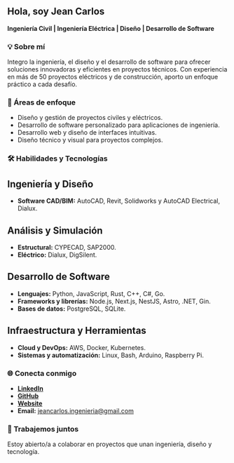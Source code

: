 ## Hola, soy Jean Carlos
**Ingeniería Civil | Ingeniería Eléctrica | Diseño | Desarrollo de Software**  

### 💡 Sobre mí  
Integro la ingeniería, el diseño y el desarrollo de software para ofrecer soluciones innovadoras y eficientes en proyectos técnicos. Con experiencia en más de 50 proyectos eléctricos y de construcción, aporto un enfoque práctico a cada desafío.  

### 🚀 Áreas de enfoque  
- Diseño y gestión de proyectos civiles y eléctricos.  
- Desarrollo de software personalizado para aplicaciones de ingeniería.  
- Desarrollo web y diseño de interfaces intuitivas.  
- Diseño técnico y visual para proyectos complejos.  

### 🛠️ Habilidades y Tecnologías

## **Ingeniería y Diseño**  
- **Software CAD/BIM:** AutoCAD, Revit, Solidworks y AutoCAD Electrical, Dialux.

## **Análisis y Simulación**  
- **Estructural:** CYPECAD, SAP2000.  
- **Eléctrico:** Dialux, DigSilent.

## **Desarrollo de Software**  
- **Lenguajes:** Python, JavaScript, Rust, C++, C#, Go.  
- **Frameworks y librerías:** Node.js, Next.js, NestJS, Astro, .NET, Gin.  
- **Bases de datos:** PostgreSQL, SQLite.  

## **Infraestructura y Herramientas**  
- **Cloud y DevOps:** AWS, Docker, Kubernetes.  
- **Sistemas y automatización:** Linux, Bash, Arduino, Raspberry Pi.  

### 🌐 Conecta conmigo  
- **[LinkedIn](https://www.linkedin.com/in/jeancarlost/)**  
- **[GitHub](https://github.com/jeancarlos-ingenieria)**  
- **[Website](https://jeancarlos.dev)**  
- **Email:** jeancarlos.ingenieria@gmail.com

### 📩 Trabajemos juntos  
Estoy abierto/a a colaborar en proyectos que unan ingeniería, diseño y tecnología.  
